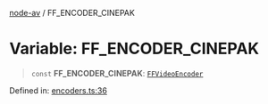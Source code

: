 [node-av](../globals.md) / FF\_ENCODER\_CINEPAK

# Variable: FF\_ENCODER\_CINEPAK

> `const` **FF\_ENCODER\_CINEPAK**: [`FFVideoEncoder`](../type-aliases/FFVideoEncoder.md)

Defined in: [encoders.ts:36](https://github.com/seydx/av/blob/f8631fc881b394300b1479f511d55cf1c370a87f/src/constants/encoders.ts#L36)
